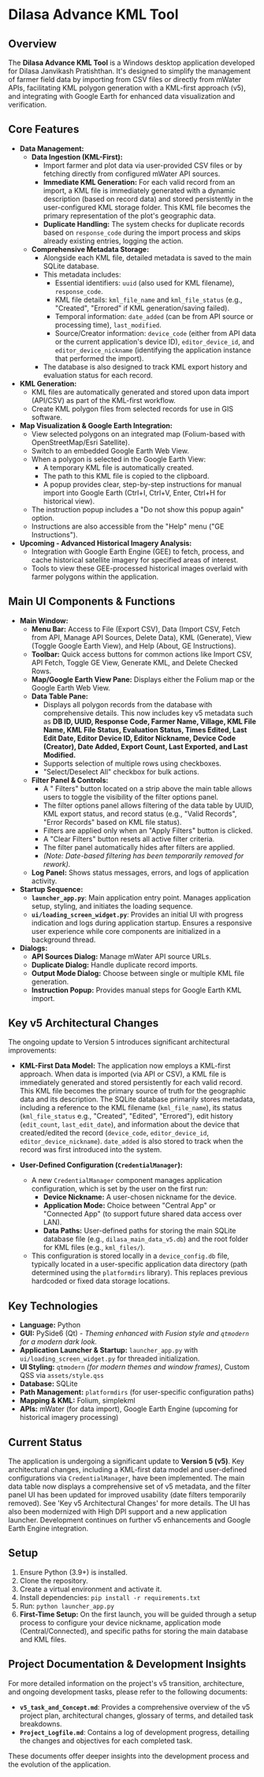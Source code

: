 # Dilasa Advance KML Tool

## Overview

The **Dilasa Advance KML Tool** is a Windows desktop application developed for Dilasa Janvikash Pratishthan. It's designed to simplify the management of farmer field data by importing from CSV files or directly from mWater APIs, facilitating KML polygon generation with a KML-first approach (v5), and integrating with Google Earth for enhanced data visualization and verification.

## Core Features

*   **Data Management:**
    *   **Data Ingestion (KML-First):**
        *   Import farmer and plot data via user-provided CSV files or by fetching directly from configured mWater API sources.
        *   **Immediate KML Generation:** For each valid record from an import, a KML file is immediately generated with a dynamic description (based on record data) and stored persistently in the user-configured KML storage folder. This KML file becomes the primary representation of the plot's geographic data.
        *   **Duplicate Handling:** The system checks for duplicate records based on `response_code` during the import process and skips already existing entries, logging the action.
    *   **Comprehensive Metadata Storage:**
        *   Alongside each KML file, detailed metadata is saved to the main SQLite database.
        *   This metadata includes:
            *   Essential identifiers: `uuid` (also used for KML filename), `response_code`.
            *   KML file details: `kml_file_name` and `kml_file_status` (e.g., "Created", "Errored" if KML generation/saving failed).
            *   Temporal information: `date_added` (can be from API source or processing time), `last_modified`.
            *   Source/Creator information: `device_code` (either from API data or the current application's device ID), `editor_device_id`, and `editor_device_nickname` (identifying the application instance that performed the import).
        *   The database is also designed to track KML export history and evaluation status for each record.
*   **KML Generation:**
    *   KML files are automatically generated and stored upon data import (API/CSV) as part of the KML-first workflow.
    *   Create KML polygon files from selected records for use in GIS software.
*   **Map Visualization & Google Earth Integration:**
    *   View selected polygons on an integrated map (Folium-based with OpenStreetMap/Esri Satellite).
    *   Switch to an embedded Google Earth Web View.
    *   When a polygon is selected in the Google Earth View:
        *   A temporary KML file is automatically created.
        *   The path to this KML file is copied to the clipboard.
        *   A popup provides clear, step-by-step instructions for manual import into Google Earth (Ctrl+I, Ctrl+V, Enter, Ctrl+H for historical view).
    *   The instruction popup includes a "Do not show this popup again" option.
    *   Instructions are also accessible from the "Help" menu ("GE Instructions").
*   **Upcoming - Advanced Historical Imagery Analysis:**
    *   Integration with Google Earth Engine (GEE) to fetch, process, and cache historical satellite imagery for specified areas of interest.
    *   Tools to view these GEE-processed historical images overlaid with farmer polygons within the application.

## Main UI Components & Functions

*   **Main Window:**
    *   **Menu Bar:** Access to File (Export CSV), Data (Import CSV, Fetch from API, Manage API Sources, Delete Data), KML (Generate), View (Toggle Google Earth View), and Help (About, GE Instructions).
    *   **Toolbar:** Quick access buttons for common actions like Import CSV, API Fetch, Toggle GE View, Generate KML, and Delete Checked Rows.
    *   **Map/Google Earth View Pane:** Displays either the Folium map or the Google Earth Web View.
    *   **Data Table Pane:**
        *   Displays all polygon records from the database with comprehensive details. This now includes key v5 metadata such as **DB ID, UUID, Response Code, Farmer Name, Village, KML File Name, KML File Status, Evaluation Status, Times Edited, Last Edit Date, Editor Device ID, Editor Nickname, Device Code (Creator), Date Added, Export Count, Last Exported, and Last Modified.**
        *   Supports selection of multiple rows using checkboxes.
        *   "Select/Deselect All" checkbox for bulk actions.
    *   **Filter Panel & Controls:**
        *   A " Filters" button located on a strip above the main table allows users to toggle the visibility of the filter options panel.
        *   The filter options panel allows filtering of the data table by UUID, KML export status, and record status (e.g., "Valid Records", "Error Records" based on KML file status).
        *   Filters are applied only when an "Apply Filters" button is clicked.
        *   A "Clear Filters" button resets all active filter criteria.
        *   The filter panel automatically hides after filters are applied.
        *   *(Note: Date-based filtering has been temporarily removed for rework).*
    *   **Log Panel:** Shows status messages, errors, and logs of application activity.
*   **Startup Sequence:**
    *   **`launcher_app.py`**: Main application entry point. Manages application setup, styling, and initiates the loading sequence.
    *   **`ui/loading_screen_widget.py`**: Provides an initial UI with progress indication and logs during application startup. Ensures a responsive user experience while core components are initialized in a background thread.
*   **Dialogs:**
    *   **API Sources Dialog:** Manage mWater API source URLs.
    *   **Duplicate Dialog:** Handle duplicate record imports.
    *   **Output Mode Dialog:** Choose between single or multiple KML file generation.
    *   **Instruction Popup:** Provides manual steps for Google Earth KML import.

## Key v5 Architectural Changes

The ongoing update to Version 5 introduces significant architectural improvements:

*   **KML-First Data Model:** The application now employs a KML-first approach. When data is imported (via API or CSV), a KML file is immediately generated and stored persistently for each valid record. This KML file becomes the primary source of truth for the geographic data and its description. The SQLite database primarily stores metadata, including a reference to the KML filename (`kml_file_name`), its status (`kml_file_status` e.g., "Created", "Edited", "Errored"), edit history (`edit_count`, `last_edit_date`), and information about the device that created/edited the record (`device_code`, `editor_device_id`, `editor_device_nickname`). `date_added` is also stored to track when the record was first introduced into the system.

*   **User-Defined Configuration (`CredentialManager`):**
    *   A new `CredentialManager` component manages application configuration, which is set by the user on the first run:
        *   **Device Nickname:** A user-chosen nickname for the device.
        *   **Application Mode:** Choice between "Central App" or "Connected App" (to support future shared data access over LAN).
        *   **Data Paths:** User-defined paths for storing the main SQLite database file (e.g., `dilasa_main_data_v5.db`) and the root folder for KML files (e.g., `kml_files/`).
    *   This configuration is stored locally in a `device_config.db` file, typically located in a user-specific application data directory (path determined using the `platformdirs` library). This replaces previous hardcoded or fixed data storage locations.

## Key Technologies

*   **Language:** Python
*   **GUI:** PySide6 (Qt) - *Theming enhanced with Fusion style and `qtmodern` for a modern dark look.*
*   **Application Launcher & Startup:** `launcher_app.py` with `ui/loading_screen_widget.py` for threaded initialization.
*   **UI Styling:** `qtmodern` *(for modern themes and window frames)*, Custom QSS via `assets/style.qss`
*   **Database:** SQLite
*   **Path Management:** `platformdirs` (for user-specific configuration paths)
*   **Mapping & KML:** Folium, simplekml
*   **APIs:** mWater (for data import), Google Earth Engine (upcoming for historical imagery processing)

## Current Status

The application is undergoing a significant update to **Version 5 (v5)**. Key architectural changes, including a KML-first data model and user-defined configurations via `CredentialManager`, have been implemented. The main data table now displays a comprehensive set of v5 metadata, and the filter panel UI has been updated for improved usability (date filters temporarily removed). See 'Key v5 Architectural Changes' for more details. The UI has also been modernized with High DPI support and a new application launcher. Development continues on further v5 enhancements and Google Earth Engine integration.

## Setup

1.  Ensure Python (3.9+) is installed.
2.  Clone the repository.
3.  Create a virtual environment and activate it.
4.  Install dependencies: `pip install -r requirements.txt`
5.  Run: `python launcher_app.py`
6.  **First-Time Setup:** On the first launch, you will be guided through a setup process to configure your device nickname, application mode (Central/Connected), and specific paths for storing the main database and KML files.

## Project Documentation & Development Insights

For more detailed information on the project's v5 transition, architecture, and ongoing development tasks, please refer to the following documents:

*   **`v5_task_and_Concept.md`**: Provides a comprehensive overview of the v5 project plan, architectural changes, glossary of terms, and detailed task breakdowns.
*   **`Project_Logfile.md`**: Contains a log of development progress, detailing the changes and objectives for each completed task.

These documents offer deeper insights into the development process and the evolution of the application.
